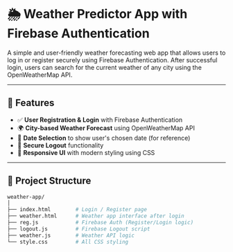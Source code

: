 # 🌦️ Weather Predictor App with Firebase Authentication

A simple and user-friendly weather forecasting web app that allows users to log in or register securely using Firebase Authentication. 
After successful login, users can search for the current weather of any city using the OpenWeatherMap API.

---

## 🔐 Features

- ✅ **User Registration & Login** with Firebase Authentication
- 🌍 **City-based Weather Forecast** using OpenWeatherMap API
- 📅 **Date Selection** to show user's chosen date (for reference)
- 🚪 **Secure Logout** functionality
- 🎨 **Responsive UI** with modern styling using CSS

---

## 📂 Project Structure

```bash
weather-app/
│
├── index.html        # Login / Register page
├── weather.html      # Weather app interface after login
├── reg.js            # Firebase Auth (Register/Login logic)
├── logout.js         # Firebase Logout script
├── weather.js        # Weather API logic
└── style.css         # All CSS styling
